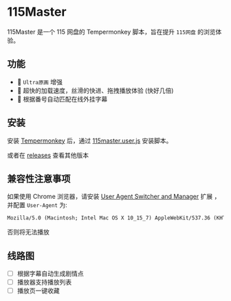 # 115Master

115Master 是一个 115 网盘的 Tempermonkey 脚本，旨在提升 `115网盘` 的浏览体验。

## 功能

- 🎨 `Ultra原画` 增强
- 🚀 超快的加载速度，丝滑的快进、拖拽播放体验 (快好几倍)
- 🤖 根据番号自动匹配在线外挂字幕

## 安装

安装 [Tempermonkey](https://www.tampermonkey.net/) 后，通过 [115master.user.js](https://github.com/cbingb666/115master/releases/latest/download/115master.user.js) 安装脚本。

或者在 [releases](https://github.com/cbingb666/115master/releases) 查看其他版本

## 兼容性注意事项

如果使用 Chrome 浏览器，请安装 [User Agent Switcher and Manager](https://chromewebstore.google.com/detail/user-agent-switcher-and-m/bhchdcejhohfmigjafbampogmaanbfkg) 扩展 ，并配置 `User-Agent` 为:

```txt
Mozilla/5.0 (Macintosh; Intel Mac OS X 10_15_7) AppleWebKit/537.36 (KHTML, like Gecko) Chrome/125.0.0.0 Safari/537.36 115Browser/27.0.6.3
```

否则将无法播放

## 线路图

- [ ] 根据字幕自动生成剧情点
- [ ] 播放器支持播放列表
- [ ] 播放页一键收藏

